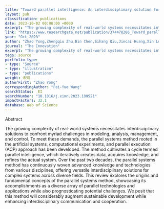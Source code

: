 ```yaml
---
title: "Toward parallel intelligence: An interdisciplinary solution for complex systems"
layout: pub
classification: publications
date: 2023-10-02 00:00:00 +0000
excerpt: "The growing complexity of real-world systems necessitates interdisciplinary solutions to confront myriad challenges in modeling, analysis, management, and control. To meet these demands, the parallel systems method rooted in the artificial systems, computational experiments, and parallel execution (ACP) approach has been developed. The method culti..."
link: "https://www.researchgate.net/publication/374478286_Toward_parallel_intelligence_An_interdisciplinary_solution_for_complex_systems"
year: "Oct 2023"
author: "Zhao Yong,Zhengqiu Zhu,Bin Chen,Sihang Qiu,Jincai Huang,Xin Lu,Weiyi Yang,Roger ai,Kuihua Huang,Cheng He,Yucheng Jin,Zhong Liu,Fei-Yue Wang,"
journal: "The Innovation"
excerpt: "The growing complexity of real-world systems necessitates interdisciplinary solutions to confront myriad challenges in modeling, analysis, management, and control. To meet these demands, the parallel systems method rooted in the artificial systems, computational experiments, and parallel execution (ACP) approach has been developed. The method culti..."
tags: source
portfolio-type: 
- type: "Source"
- type: "illustration"
- type: "publications"
weight: 未知
authorFirst: "Zhao Yong"
correspondingAuthor: "Fei-Yue Wang"
searchStatus:  EI
searchNumber: "10.1016/j.xinn.2023.100521"
impactFactors: 32.1
database: Web of Science
---
```

Abstract

The growing complexity of real-world systems necessitates interdisciplinary solutions to confront myriad challenges in modeling, analysis, management, and control. To meet these demands, the parallel systems method rooted in the artificial systems, computational experiments, and parallel execution (ACP) approach has been developed. The method cultivates a cycle termed parallel intelligence, which iteratively creates data, acquires knowledge, and refines the actual system. Over the past two decades, the parallel systems method has continuously woven advanced knowledge and technologies from various disciplines, offering versatile interdisciplinary solutions for complex systems across diverse fields. This review explores the origins and fundamental concepts of the parallel systems method, showcasing its accomplishments as a diverse array of parallel technologies and applications while also prognosticating potential challenges. We posit that this method will considerably augment sustainable development while enhancing interdisciplinary communication and cooperation.
